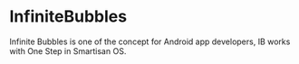 # InfiniteBubbles
Infinite Bubbles is one of the concept for Android app developers, IB works with One Step in Smartisan OS.
